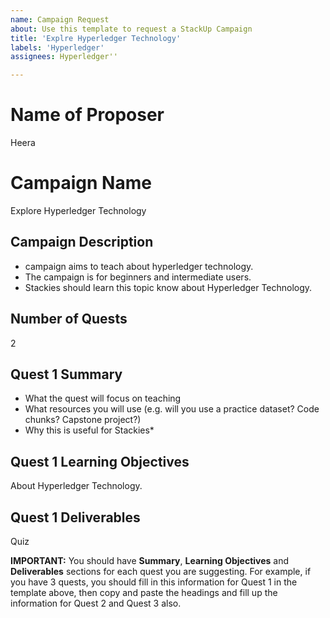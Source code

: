 ```yaml
---
name: Campaign Request
about: Use this template to request a StackUp Campaign
title: 'Explre Hyperledger Technology'
labels: 'Hyperledger'
assignees: Hyperledger''

---
```


# Name of Proposer
Heera

# Campaign Name
Explore Hyperledger Technology

## Campaign Description
-  campaign aims to teach about hyperledger technology.
-  The campaign is for beginners and intermediate users.
- Stackies should learn this topic know about Hyperledger Technology.

## Number of Quests
2

## Quest 1 Summary
- What the quest will focus on teaching
- What resources you will use (e.g. will you use a practice dataset? Code chunks? Capstone project?)
- Why this is useful for Stackies*

## Quest 1 Learning Objectives
About Hyperledger Technology.

## Quest 1 Deliverables
Quiz

**IMPORTANT:** You should have **Summary**, **Learning Objectives** and **Deliverables** sections for each quest you are suggesting. For example, if you have 3 quests, you should fill in this information for Quest 1 in the template above, then copy and paste the headings and fill up the information for Quest 2 and Quest 3 also.
